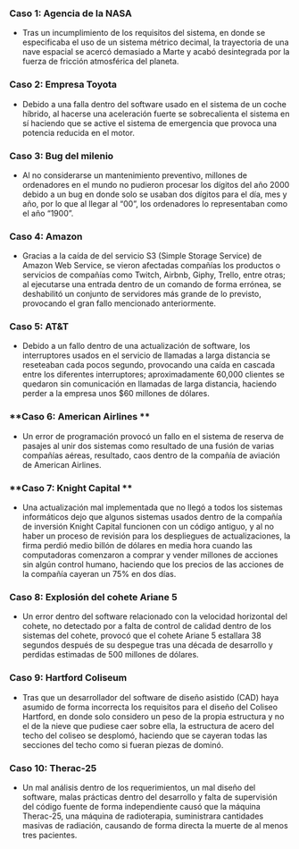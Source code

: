 ### **Caso 1: Agencia de la NASA**
* Tras un incumplimiento de los requisitos del sistema, en donde se especificaba el uso de un sistema métrico decimal, la trayectoria de una nave espacial se acercó demasiado a Marte y acabó desintegrada por la fuerza de fricción atmosférica del planeta.
### **Caso 2: Empresa Toyota**
* Debido a una falla dentro del software usado en el sistema de un coche híbrido, al hacerse una aceleración fuerte se sobrecalienta el sistema en sí haciendo que se active el sistema de emergencia que provoca una potencia reducida en el motor.
### **Caso 3: Bug del milenio**
* Al no considerarse un mantenimiento preventivo, millones de ordenadores  en el mundo no pudieron procesar los dígitos del año 2000 debido a un bug en donde solo se usaban dos dígitos para el día, mes y año, por lo que al llegar al “00”, los ordenadores lo representaban como el año “1900”.
### **Caso 4: Amazon**
* Gracias a la caída de del servicio S3 (Simple Storage Service) de Amazon Web Service, se vieron afectadas compañías los productos o servicios de compañías como Twitch, Airbnb, Giphy, Trello, entre otras; al ejecutarse una entrada dentro de un comando de forma errónea, se deshabilitó un conjunto de servidores más grande de lo previsto, provocando el gran fallo mencionado anteriormente.
### **Caso 5: AT&T**
* Debido a un fallo dentro de una actualización de software, los interruptores usados en el servicio de llamadas a larga distancia se reseteaban cada pocos segundo, provocando una caída en cascada entre los diferentes interruptores; aproximadamente 60,000 clientes se quedaron sin comunicación en llamadas de larga distancia, haciendo perder a la empresa unos $60 millones de dólares.
### **Caso 6: American Airlines **
* Un error de programación provocó un fallo en el sistema de reserva de pasajes al unir dos sistemas como resultado de una fusión de varias compañías aéreas, resultado, caos dentro de la compañía de aviación de American Airlines.
### **Caso 7: Knight Capital **
* Una actualización mal implementada que no llegó a todos los sistemas informáticos dejo que algunos sistemas usados dentro de la compañía de inversión Knight Capital funcionen con un código antiguo, y al no haber un proceso de revisión para los despliegues de actualizaciones, la firma perdió medio billón de dólares en media hora cuando las computadoras comenzaron a comprar y vender millones de acciones sin algún control humano, haciendo que los precios de las acciones de la compañía cayeran un 75% en dos días.
### **Caso 8: Explosión del cohete Ariane 5**
* Un error dentro del software relacionado con la velocidad horizontal del cohete, no detectado por a falta de control de calidad dentro de los sistemas del cohete, provocó que el cohete Ariane 5 estallara 38 segundos después de su despegue tras una década de desarrollo y perdidas estimadas de 500 millones de dólares.
### **Caso 9: Hartford Coliseum**
* Tras que un desarrollador del software de diseño asistido (CAD) haya asumido de forma incorrecta los requisitos para el diseño del Coliseo Hartford, en donde solo considero un peso de la propia estructura y no el de la nieve que pudiese caer sobre ella, la estructura de acero del techo del coliseo se desplomó, haciendo que se cayeran todas las secciones del techo como si fueran piezas de dominó.
### **Caso 10: Therac-25**
* Un mal análisis dentro de los requerimientos, un mal diseño del software, malas prácticas dentro del desarrollo y falta de supervisión del código fuente de forma independiente causó que la máquina Therac-25, una máquina de radioterapia, suministrara cantidades masivas de radiación, causando de forma directa la muerte de al menos tres pacientes.
